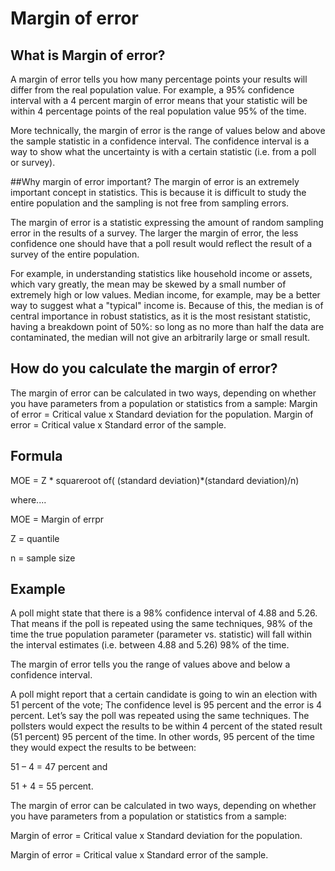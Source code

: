 # Margin of error

## What is Margin of error?
A margin of error tells you how many percentage points your results will differ from the real population value. For example, a 95% confidence interval with a 4 percent margin of error means that your statistic will be within 4 percentage points of the real population value 95% of the time.

More technically, the margin of error is the range of values below and above the sample statistic in a confidence interval. The confidence interval is a way to show what the uncertainty is with a certain statistic (i.e. from a poll or survey).   

##Why margin of error important? 
The margin of error is an extremely important concept in statistics. This is because it is difficult to study the entire population and the sampling is not free from sampling errors.

The margin of error is a statistic expressing the amount of random sampling error in the results of a survey. The larger the margin of error, the less confidence one should have that a poll result would reflect the result of a survey of the entire population.

For example, in understanding statistics like household income or assets, which vary greatly, the mean may be skewed by a small number of extremely high or low values. Median income, for example, may be a better way to suggest what a "typical" income is. Because of this, the median is of central importance in robust statistics, as it is the most resistant statistic, having a breakdown point of 50%: so long as no more than half the data are contaminated, the median will not give an arbitrarily large or small result. 
## How do you calculate the margin of error? 
The margin of error can be calculated in two ways, depending on whether you have parameters from a population or statistics from a sample: Margin of error = Critical value x Standard deviation for the population. Margin of error = Critical value x Standard error of the sample.
## Formula
MOE = Z * squareroot of( (standard deviation)*(standard deviation)/n)

where....

MOE = Margin of errpr

Z = quantile 

n = sample size

## Example
A poll might state that there is a 98% confidence interval of 4.88 and 5.26. That means if the poll is repeated using the same techniques, 98% of the time the true population parameter (parameter vs. statistic) will fall within the interval estimates (i.e. between 4.88 and 5.26) 98% of the time. 

The margin of error tells you the range of values above and below a confidence interval. 

A poll might report that a certain candidate is going to win an election with 51 percent of the vote; The confidence level is 95 percent and the error is 4 percent. Let’s say the poll was repeated using the same techniques. The pollsters would expect the results to be within 4 percent of the stated result (51 percent) 95 percent of the time. In other words, 95 percent of the time they would expect the results to be between: 

51 – 4 = 47 percent and 

51 + 4 = 55 percent. 

The margin of error can be calculated in two ways, depending on whether you have parameters from a population or statistics from a sample: 

Margin of error = Critical value x Standard deviation for the population. 

Margin of error = Critical value x Standard error of the sample. 